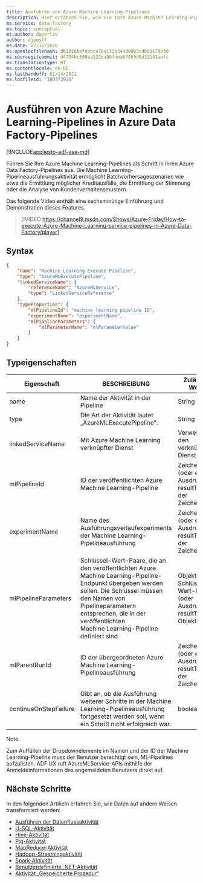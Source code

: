 ```yaml
---
title: Ausführen von Azure Machine Learning-Pipelines
description: Hier erfahren Sie, wie Sie Ihre Azure Machine Learning-Pipelines in Ihren Azure Data Factory-Pipelines ausführen.
ms.service: data-factory
ms.topic: conceptual
ms.author: daperlov
author: djpmsft
ms.date: 07/16/2020
ms.openlocfilehash: db1816baf0ebc476a132b344d8db3cdbdd170e50
ms.sourcegitcommit: d4734bc680ea221ea80fdea67859d6d32241aefc
ms.translationtype: HT
ms.contentlocale: de-DE
ms.lasthandoff: 02/14/2021
ms.locfileid: "100373928"
---
```

# <a name="execute-azure-machine-learning-pipelines-in-azure-data-factory"></a>Ausführen von Azure Machine Learning-Pipelines in Azure Data Factory-Pipelines

[!INCLUDE[appliesto-adf-asa-md](includes/appliesto-adf-asa-md.md)]

Führen Sie Ihre Azure Machine Learning-Pipelines als Schritt in Ihren Azure Data Factory-Pipelines aus. Die Machine Learning-Pipelineausführungsaktivität ermöglicht Batchvorhersageszenarien wie etwa die Ermittlung möglicher Kreditausfälle, die Ermittlung der Stimmung oder die Analyse von Kundenverhaltensmustern.

Das folgende Video enthält eine sechsminütige Einführung und Demonstration dieses Features.

> [!VIDEO https://channel9.msdn.com/Shows/Azure-Friday/How-to-execute-Azure-Machine-Learning-service-pipelines-in-Azure-Data-Factory/player]

## <a name="syntax"></a>Syntax

```json
{
    "name": "Machine Learning Execute Pipeline",
    "type": "AzureMLExecutePipeline",
    "linkedServiceName": {
        "referenceName": "AzureMLService",
        "type": "LinkedServiceReference"
    },
    "typeProperties": {
        "mlPipelineId": "machine learning pipeline ID",
        "experimentName": "experimentName",
        "mlPipelineParameters": {
            "mlParameterName": "mlParameterValue"
        }
    }
}

```

## <a name="type-properties"></a>Typeigenschaften

Eigenschaft | BESCHREIBUNG | Zulässige Werte | Erforderlich
-------- | ----------- | -------------- | --------
name | Name der Aktivität in der Pipeline | String | Ja
type | Die Art der Aktivität lautet „AzureMLExecutePipeline“. | String | Ja
linkedServiceName | Mit Azure Machine Learning verknüpfter Dienst | Verweis auf den verknüpften Dienst | Ja
mlPipelineId | ID der veröffentlichten Azure Machine Learning-Pipeline | Zeichenfolge (oder ein Ausdruck mit resultType der Zeichenfolge) | Ja
experimentName | Name des Ausführungsverlaufexperiments der Machine Learning-Pipelineausführung | Zeichenfolge (oder ein Ausdruck mit resultType der Zeichenfolge) | Nein
mlPipelineParameters | Schlüssel-Wert-Paare, die an den veröffentlichten Azure Machine Learning-Pipeline-Endpunkt übergeben werden sollen. Die Schlüssel müssen den Namen von Pipelineparametern entsprechen, die in der veröffentlichten Machine Learning-Pipeline definiert sind. | Objekt mit Schlüssel-Wert-Paaren (oder Ausdruck mit resultType-Objekt) | Nein
mlParentRunId | ID der übergeordneten Azure Machine Learning-Pipelineausführung | Zeichenfolge (oder ein Ausdruck mit resultType der Zeichenfolge) | Nein
continueOnStepFailure | Gibt an, ob die Ausführung weiterer Schritte in der Machine Learning-Pipelineausführung fortgesetzt werden soll, wenn ein Schritt nicht erfolgreich war. | boolean | Nein

> [!NOTE]
> Zum Auffüllen der Dropdownelemente im Namen und der ID der Machine Learning-Pipeline muss der Benutzer berechtigt sein, ML-Pipelines aufzulisten. ADF UX ruft AzureMLService-APIs mithilfe der Anmeldeinformationen des angemeldeten Benutzers direkt auf.  

## <a name="next-steps"></a>Nächste Schritte
In den folgenden Artikeln erfahren Sie, wie Daten auf andere Weisen transformiert werden:

* [Ausführen der Datenflussaktivität](control-flow-execute-data-flow-activity.md)
* [U-SQL-Aktivität](transform-data-using-data-lake-analytics.md)
* [Hive-Aktivität](transform-data-using-hadoop-hive.md)
* [Pig-Aktivität](transform-data-using-hadoop-pig.md)
* [MapReduce-Aktivität](transform-data-using-hadoop-map-reduce.md)
* [Hadoop-Streamingaktivität](transform-data-using-hadoop-streaming.md)
* [Spark-Aktivität](transform-data-using-spark.md)
* [Benutzerdefinierte .NET-Aktivität](transform-data-using-dotnet-custom-activity.md)
* [Aktivität „Gespeicherte Prozedur“](transform-data-using-stored-procedure.md)
